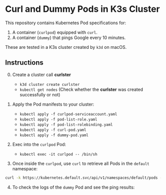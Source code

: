 # Curl and Dummy Pods in K3s Cluster

This repository contains Kubernetes Pod specifications for:
1. A container (`curlpod`) equipped with `curl`.
2. A container (`dummy`) that pings Google every 10 minutes.

These are tested in a K3s cluster created by `k3d` on macOS.

## Instructions
0. Create a cluster call **curlster**
    * `k3d cluster create curlster`  
    * `kubectl get nodes` (Check whether the **curlster** was created successfully or not)

1. Apply the Pod manifests to your cluster: 
    * `kubectl apply -f curlpod-serviceaccount.yaml`
    * `kubectl apply -f pod-list-role.yaml`
    * `kubectl apply -f pod-list-rolebinding.yaml`
    * `kubectl apply -f curl-pod.yaml` 
    * `kubectl apply -f dummy-pod.yaml`

2. Exec into the `curlpod` Pod: 
    * `kubectl exec -it curlpod -- /bin/sh`

3. Once inside the `curlpod`, use `curl` to retrieve all Pods in the `default` namespace:

```bash 
curl -k https://kubernetes.default.svc/api/v1/namespaces/default/pods -H "Authorization: Bearer $(cat /var/run/secrets/kubernetes.io/serviceaccount/token)"
```

4. To check the logs of the `dummy` Pod and see the ping results: